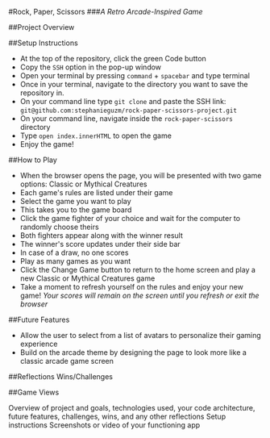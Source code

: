 #Rock, Paper, Scissors
###*A Retro Arcade-Inspired Game*

##Project Overview



##Setup Instructions
* At the top of the repository, click the green Code button
* Copy the `SSH` option in the pop-up window
* Open your terminal by pressing `command` + `spacebar` and type terminal
* Once in your terminal, navigate to the directory you want to save the repository in.
* On your command line type `git clone` and paste the SSH link: `git@github.com:stephanieguzm/rock-paper-scissors-project.git`
* On your command line, navigate inside the `rock-paper-scissors` directory
* Type `open index.innerHTML` to open the game
* Enjoy the game!

##How to Play
* When the browser opens the page, you will be presented with two game options: Classic or Mythical Creatures
* Each game's rules are listed under their game
* Select the game you want to play
* This takes you to the game board
* Click the game fighter of your choice and wait for the computer to randomly choose theirs
* Both fighters appear along with the winner result
* The winner's score updates under their side bar
* In case of a draw, no one scores
* Play as many games as you want
* Click the Change Game button to return to the home screen and play a new Classic or Mythical Creatures game
* Take a moment to refresh yourself on the rules and enjoy your new game!
*Your scores will remain on the screen until you refresh or exit the browser*

##Future Features
* Allow the user to select from a list of avatars to personalize their gaming experience
* Build on the arcade theme by designing the page to look more like a classic arcade game screen

##Reflections
Wins/Challenges


##Game Views


Overview of project and goals, technologies used, your code architecture, future features, challenges, wins, and any other reflections
Setup instructions
Screenshots or video of your functioning app
